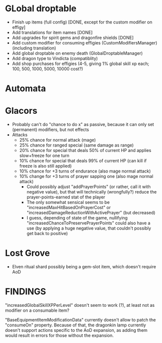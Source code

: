 # GLobal droptable
* Finish up items (full config) [DONE, except for the custom modifier on effigy]
* Add translations for item names [DONE]
* Add upgrades for spirit gems and dragonfire shields [DONE]
* Add custom modifier for consuming effigies (CustomModifiersManager) (including translation)
* Add global droptable on enemy death (GlobalDroptableManager)
* Add dragon type to Vindicta (compatiblity)
* Add shop purchases for effigies (4-5, giving 1% global skill xp each; 100, 500, 1000, 5000, 10000 cost?)

# Automata

# Glacors
* Probably can't do "chance to do x" as passive, because it can only set (permanent) modifiers, but not effects
* Attacks
  * 25% chance for normal attack (mage)
  * 25% chance for ranged special (same damage as range)
  * 20% chance for special that deals 50% of current HP and applies slow+freeze for one turn
  * 10% chance for special that deals 99% of current HP (can kill if freeze is also still applied)
  * 10% chance for +3 turns of endurance (also mage normal attack)
  * 10% change for +3 turns of prayer sapping one (also mage normal attack)
    * Could possibly adjust "addPrayerPoints" (or rather, call it with negative value), but that will technically (wrongfully?) reduce the prayer-points-earned stat of the player 
    * The only somewhat sensical seems to be "increasedMaxHitBasedOnPrayerCost" or "increasedDamageReductionWithActivePrayer" (but decreased)
    * I guess, depending of state of the game, nullifying "increasedChanceToPreservePrayerPoints" could also have a use (by applying a huge negative value, that couldn't possibly get back to positive)

# Lost Grove
* Elven ritual shard possibly being a gem-slot item, which doesn't require AoD

# FINDINGS
"increasedGlobalSkillXPPerLevel" doesn't seem to work (?), at least not as modifier on a consumable item?

"BaseEquipmentItemModificationData" currently doesn't allow to patch the "consumeOn" property. 
Because of that, the dragonkin lamp currently doesn't support actions specific to the AoD expansion, 
as adding them would result in errors for those without the expansion.